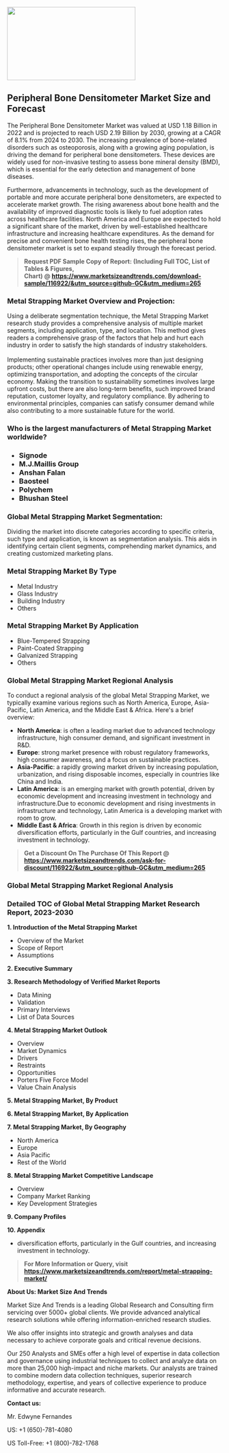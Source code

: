 <p><img class="alignnone size-medium wp-image-20088" src="https://ffe5etoiles.com/wp-content/uploads/2024/12/MST1-300x171.png" alt="" width="300" height="171" /></p><h2>Peripheral Bone Densitometer Market Size and Forecast</h2><p>The Peripheral Bone Densitometer Market was valued at USD 1.18 Billion in 2022 and is projected to reach USD 2.19 Billion by 2030, growing at a CAGR of 8.1% from 2024 to 2030. The increasing prevalence of bone-related disorders such as osteoporosis, along with a growing aging population, is driving the demand for peripheral bone densitometers. These devices are widely used for non-invasive testing to assess bone mineral density (BMD), which is essential for the early detection and management of bone diseases.</p><p>Furthermore, advancements in technology, such as the development of portable and more accurate peripheral bone densitometers, are expected to accelerate market growth. The rising awareness about bone health and the availability of improved diagnostic tools is likely to fuel adoption rates across healthcare facilities. North America and Europe are expected to hold a significant share of the market, driven by well-established healthcare infrastructure and increasing healthcare expenditures. As the demand for precise and convenient bone health testing rises, the peripheral bone densitometer market is set to expand steadily through the forecast period.</p></p><blockquote id="" class=""><strong>Request PDF Sample Copy of Report: (Including Full TOC, List of Tables &amp; Figures, Chart)&nbsp;@&nbsp;<strong><a href="https://www.marketsizeandtrends.com/download-sample/116922/&utm_source=github-GC&utm_medium=265" target="_blank">https://www.marketsizeandtrends.com/download-sample/116922/&utm_source=github-GC&utm_medium=265</a></strong></strong></blockquote><h3 id="" class="">Metal Strapping Market&nbsp;Overview and Projection:</h3><p id="" class="">Using a deliberate segmentation technique, the Metal Strapping Market research study provides a comprehensive analysis of multiple market segments, including application, type, and location. This method gives readers a comprehensive grasp of the factors that help and hurt each industry in order to satisfy the high standards of industry stakeholders. <br /> <br />Implementing sustainable practices involves more than just designing products; other operational changes include using renewable energy, optimizing transportation, and adopting the concepts of the circular economy. Making the transition to sustainability sometimes involves large upfront costs, but there are also long-term benefits, such improved brand reputation, customer loyalty, and regulatory compliance. By adhering to environmental principles, companies can satisfy consumer demand while also contributing to a more sustainable future for the world.</p><h3 id="" class="">Who is the largest manufacturers of&nbsp;Metal Strapping Market worldwide?</h3><h3 class=""><p><ul><li>Signode </li><li> M.J.Maillis Group </li><li> Anshan Falan </li><li> Baosteel </li><li> Polychem </li><li> Bhushan Steel</li></ul></p></h3><h3 id="" class="">Global&nbsp;Metal Strapping Market Segmentation:</h3><p id="" class="">Dividing the market into discrete categories according to specific criteria, such type and application, is known as segmentation analysis. This aids in identifying certain client segments, comprehending market dynamics, and creating customized marketing plans.</p><h3 id="" class="">Metal Strapping Market&nbsp;By Type</h3><p><p><ul><li>Metal Industry </li><li> Glass Industry </li><li> Building Industry </li><li> Others</p></li></ul></p></p><h3 id="" class="">Metal Strapping Market&nbsp;By Application</h3><p class=""><p><ul><li>Blue-Tempered Strapping </li><li> Paint-Coated Strapping </li><li> Galvanized Strapping </li><li> Others</li></ul></p></p><h3 id="" class="">Global Metal Strapping Market Regional Analysis</h3><p id="" class="">To conduct a regional analysis of the global Metal Strapping Market, we typically examine various regions such as North America, Europe, Asia-Pacific, Latin America, and the Middle East &amp; Africa. Here's a brief overview:</p><ul><li><strong>North America</strong>: is often a leading market due to advanced technology infrastructure, high consumer demand, and significant investment in R&amp;D.</li><li><strong>Europe</strong>: strong market presence with robust regulatory frameworks, high consumer awareness, and a focus on sustainable practices.</li><li><strong>Asia-Pacific</strong>: a rapidly growing market driven by increasing population, urbanization, and rising disposable incomes, especially in countries like China and India.</li><li><strong>Latin America</strong>: is an emerging market with growth potential, driven by economic development and increasing investment in technology and infrastructure.Due to economic development and rising investments in infrastructure and technology, Latin America is a developing market with room to grow.</li><li><strong>Middle East &amp; Africa</strong>: Growth in this region is driven by economic diversification efforts, particularly in the Gulf countries, and increasing investment in technology.</li></ul><blockquote id="" class=""><strong>Get a Discount On The Purchase Of This Report @ <strong><a href="https://www.marketsizeandtrends.com/ask-for-discount/116922/&utm_source=github-GC&utm_medium=265" target="_blank">https://www.marketsizeandtrends.com/ask-for-discount/116922/&utm_source=github-GC&utm_medium=265</a></strong></strong></blockquote><h3 id="" class="">Global Metal Strapping Market Regional Analysis</h3><h3 id="" class="">Detailed TOC of Global Metal Strapping Market Research Report, 2023-2030</h3><p id="" class=""><strong>1. Introduction of the Metal Strapping Market</strong></p><ul><li>Overview of the Market</li><li>Scope of Report</li><li>Assumptions</li></ul><p id="" class=""><strong>2. Executive Summary</strong></p><p id="" class=""><strong>3. Research Methodology of Verified Market Reports</strong></p><ul><li>Data Mining</li><li>Validation</li><li>Primary Interviews</li><li>List of Data Sources</li></ul><p id="" class=""><strong>4. Metal Strapping Market Outlook</strong></p><ul><li>Overview</li><li>Market Dynamics</li><li>Drivers</li><li>Restraints</li><li>Opportunities</li><li>Porters Five Force Model</li><li>Value Chain Analysis</li></ul><p id="" class=""><strong>5. Metal Strapping Market, By Product</strong></p><p id="" class=""><strong>6. Metal Strapping Market, By Application</strong></p><p id="" class=""><strong>7. Metal Strapping Market, By Geography</strong></p><ul><li>North America</li><li>Europe</li><li>Asia Pacific</li><li>Rest of the World</li></ul><p id="" class=""><strong>8. Metal Strapping Market Competitive Landscape</strong></p><ul><li>Overview</li><li>Company Market Ranking</li><li>Key Development Strategies</li></ul><p id="" class=""><strong>9. Company Profiles</strong></p><p id="" class=""><strong>10. Appendix</strong></p><ul><li>diversification efforts, particularly in the Gulf countries, and increasing investment in technology.</li></ul><blockquote id="" class=""><strong>For More Information or Query, visit <strong><strong><a href="https://www.marketsizeandtrends.com/report/metal-strapping-market/" target="_blank">https://www.marketsizeandtrends.com/report/metal-strapping-market/</a></strong></strong></strong></blockquote><p id="" class=""><strong>About Us: Market Size And Trends</strong></p><p id="" class="">Market Size And Trends is a leading Global Research and Consulting firm servicing over 5000+ global clients. We provide advanced analytical research solutions while offering information-enriched research studies.</p><p id="" class="">We also offer insights into strategic and growth analyses and data necessary to achieve corporate goals and critical revenue decisions.</p><p id="" class="">Our 250 Analysts and SMEs offer a high level of expertise in data collection and governance using industrial techniques to collect and analyze data on more than 25,000 high-impact and niche markets. Our analysts are trained to combine modern data collection techniques, superior research methodology, expertise, and years of collective experience to produce informative and accurate research.</p><p id="" class=""><strong>Contact us:</strong></p><p id="" class="">Mr. Edwyne Fernandes</p><p id="" class="">US: +1 (650)-781-4080</p><p id="" class="">US Toll-Free: +1 (800)-782-1768</p>
